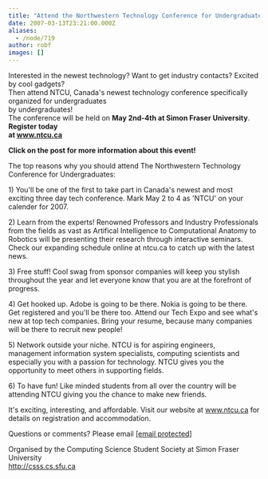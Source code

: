 ```yaml
---
title: "Attend the Northwestern Technology Conference for Undergraduates!"
date: 2007-03-13T23:21:00.000Z
aliases:
  - /node/719
author: robf
images: []
---
```


<div class="field field-name-body field-type-text-with-summary field-label-hidden"><div class="field-items"><div class="field-item even"><p>Interested in the newest technology? Want to get industry contacts? Excited by cool gadgets?<br>
Then attend NTCU, Canada&apos;s newest technology conference specifically organized for undergraduates<br>
by undergraduates!<br>
The conference will be held on <b>May 2nd-4th at Simon Fraser University</b>.  <b>Register today<br>
at <a href="http://www.ntcu.ca" target="_blank">www.ntcu.ca</a></b></p>
<p><b>Click on the post for more information about this event!</b></p>
<!--break--><p>The top reasons why you should attend The Northwestern Technology Conference for Undergraduates:</p>
<p>    1) You&apos;ll be one of the first to take part in Canada&apos;s newest and most exciting three day tech conference. Mark May 2 to 4 as &apos;NTCU&apos; on your calender for 2007.</p>
<p>    2) Learn from the experts! Renowned Professors and Industry Professionals from the fields as vast as Artifical Intelligence to Computational Anatomy to Robotics will be presenting their research through interactive seminars. Check our expanding schedule online at ntcu.ca to catch up with the latest news.</p>
<p>    3) Free stuff! Cool swag from sponsor companies will keep you stylish throughout the year and let everyone know that you are at the forefront of progress.</p>
<p>    4) Get hooked up. Adobe is going to be there. Nokia is going to be there. Get registered and you&apos;ll be there too. Attend our Tech Expo and see what&apos;s new at top tech companies. Bring your resume, because many companies will be there to recruit new people!</p>
<p>    5) Network outside your niche. NTCU is for aspiring engineers, management information system specialists, computing scientists and especially you with a passion for technology. NTCU gives you the opportunity to meet others in supporting fields.</p>
<p>    6) To have fun! Like minded students from all over the country will be attending NTCU giving you the chance to make new friends.</p>
<p>It&apos;s exciting, interesting, and affordable. Visit our website at <a href="http://www.ntcu.ca" target="_blank">www.ntcu.ca</a> for details on registration and accommodation.</p>
<p>Questions or comments? Please email <a href="/cdn-cgi/l/email-protection#5f2c2b2a3b3a312b002d3a333e2b3630312c1f312b3c2a713c3e"><span class="__cf_email__" data-cfemail="1b686f6e7f7e756f44697e777a6f727475685b756f786e35787a">[email&#xA0;protected]</span></a></p>
<p>Organised by the Computing Science Student Society at Simon Fraser University<br>
<a href="http://csss.cs.sfu.ca/">http://csss.cs.sfu.ca</a></p>
</div></div></div>    <footer>
          </footer>
